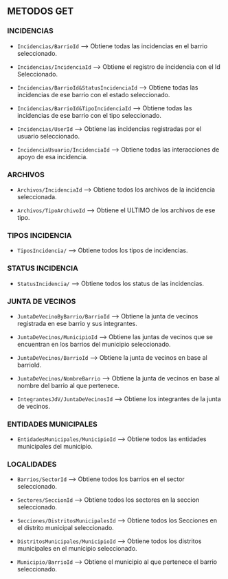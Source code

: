 ## METODOS GET

### INCIDENCIAS

- `Incidencias/BarrioId` --> Obtiene todas las incidencias en el barrio seleccionado.

- `Incidencias/IncidenciaId` --> Obtiene el registro de incidencia con el Id Seleccionado.

- `Incidencias/BarrioId&StatusIncidenciaId` --> Obtiene todas las incidencias de ese barrio con  el estado seleccionado.

- `Incidencias/BarrioId&TipoIncidenciaId` --> Obtiene todas las incidencias de ese barrio con el tipo seleccionado.

- `Incidencias/UserId` --> Obtiene las incidencias registradas por el usuario seleccionado.

- `IncidenciaUsuario/IncidenciaId` --> Obtiene todas las interacciones de apoyo de esa incidencia.

### ARCHIVOS

- `Archivos/IncidenciaId` --> Obtiene todos los archivos de la incidencia seleccionada.

- `Archivos/TipoArchivoId` --> Obtiene el ULTIMO de los archivos de ese tipo.

### TIPOS INCIDENCIA

- `TiposIncidencia/` --> Obtiene todos los tipos de incidencias.

### STATUS INCIDENCIA

- `StatusIncidencia/` --> Obtiene todos los status de las incidencias.

### JUNTA DE VECINOS

- `JuntaDeVecinoByBarrio/BarrioId` --> Obtiene la junta de vecinos registrada en ese barrio y sus integrantes.

- `JuntaDeVecinos/MunicipioId` --> Obtiene las juntas de vecinos que se encuentran en los barrios del municipio seleccionado.
 
- `JuntaDeVecinos/BarrioId` --> Obtiene la junta de vecinos en base al barrioId.

- `JuntaDeVecinos/NombreBarrio` --> Obtiene la junta de vecinos en base al nombre del barrio al que pertenece.

- `IntegrantesJdV/JuntaDeVecinosId` --> Obtiene los integrantes de la junta de vecinos.

### ENTIDADES MUNICIPALES


- `EntidadesMunicipales/MunicipioId` --> Obtiene todos las entidades municipales del municipio.

### LOCALIDADES

- `Barrios/SectorId` --> Obtiene todos los barrios en el sector seleccionado.

- `Sectores/SeccionId` --> Obtiene todos los sectores en la seccion seleccionado.

- `Secciones/DistritosMunicipalesId` --> Obtiene todos los Secciones en el distrito municipal seleccionado.

- `DistritosMunicipales/MunicipioId` --> Obtiene todos los distritos municipales en el municipio seleccionado.

- `Municipio/BarrioId` --> Obtiene el municipio al que pertenece el barrio seleccionado.


